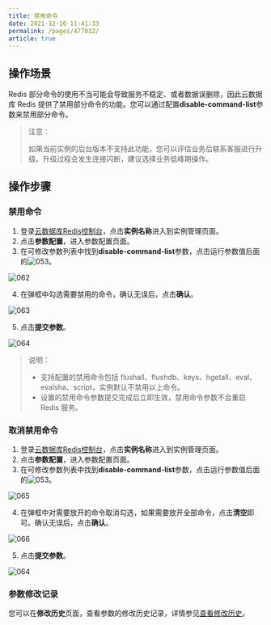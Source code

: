 ```yaml
---
title: 禁用命令
date: 2021-12-16 11:41:33
permalink: /pages/477032/
article: true
---
```


  ## 操作场景

Redis 部分命令的使用不当可能会导致服务不稳定、或者数据误删除，因此云数据库 Redis 提供了禁用部分命令的功能。您可以通过配置**disable-command-list**参数来禁用部分命令。

> 注意：
>
> 如果当前实例的后台版本不支持此功能，您可以评估业务后联系客服进行升级。升级过程会发生连接闪断，建议选择业务低峰期操作。

## 操作步骤

### 禁用命令

1. 登录[云数据库Redis控制台](https://console.capitalonline.net/dbinstances)，点击**实例名称**进入到实例管理页面。
2. 点击**参数配置**，进入参数配置页面。
3. 在可修改参数列表中找到**disable-command-list**参数，点击运行参数值后面的![053](../pics/053.png)。

![062](../pics/062.png)

4. 在弹框中勾选需要禁用的命令，确认无误后，点击**确认**。

![063](../pics/063.png)

5. 点击**提交参数**。

![064](../pics/064.png)

> 说明：
>
> - 支持配置的禁用命令包括 flushall、flushdb、keys、hgetall、eval、evalsha、script，实例默认不禁用以上命令。
> - 设置的禁用命令参数提交完成后立即生效，禁用命令参数不会重启 Redis 服务。

### 取消禁用命令

1. 登录[云数据库Redis控制台](https://console.capitalonline.net/dbinstances)，点击**实例名称**进入到实例管理页面。
2. 点击**参数配置**，进入参数配置页面。
3. 在可修改参数列表中找到**disable-command-list**参数，点击运行参数值后面的![053](../pics/053.png)。

![065](../pics/065.png)

4. 在弹框中对需要放开的命令取消勾选，如果需要放开全部命令，点击**清空**即可。确认无误后，点击**确认**。

![066](../pics/066.png)

5. 点击**提交参数**。

![064](../pics/064.png)

### 参数修改记录

您可以在**修改历史**页面，查看参数的修改历史记录，详情参见[查看修改历史](./../05.操作指南/09.参数配置.md#查看修改历史)。

